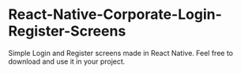 # React-Native-Corporate-Login-Register-Screens
Simple Login and Register screens made in React Native. Feel free to download and use it in your project.
